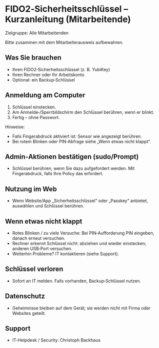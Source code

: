 # FIDO2‑Sicherheitsschlüssel – Kurzanleitung (Mitarbeitende)

Zielgruppe: Alle Mitarbeitenden

Bitte zusammen mit dem Mitarbeiterausweis aufbewahren.

## Was Sie brauchen
- Ihren FIDO2‑Sicherheitsschlüssel (z. B. YubiKey)
- Ihren Rechner oder Ihr Arbeitskonto
- Optional: ein Backup‑Schlüssel

## Anmeldung am Computer
1) Schlüssel einstecken.
2) Am Anmelde‑/Sperrbildschirm den Schlüssel berühren, wenn er blinkt.
3) Fertig – ohne Passwort.

Hinweise:
- Falls Fingerabdruck aktiviert ist: Sensor wie angezeigt berühren.
- Bei rotem Blinken oder PIN‑Abfrage siehe „Wenn etwas nicht klappt“.

## Admin‑Aktionen bestätigen (sudo/Prompt)
- Schlüssel berühren, wenn Sie dazu aufgefordert werden. Mit Fingerabdruck, falls Ihre Policy das erfordert.

## Nutzung im Web
- Wenn Website/App „Sicherheitsschlüssel“ oder „Passkey“ anbietet, auswählen und Schlüssel berühren.

## Wenn etwas nicht klappt
- Rotes Blinken / zu viele Versuche: Bei PIN‑Aufforderung PIN eingeben, danach erneut versuchen.
- Rechner erkennt Schlüssel nicht: abziehen und wieder einstecken; anderen USB‑Port versuchen.
- Weiterhin Probleme? IT kontaktieren (siehe Support).

## Schlüssel verloren
- Sofort an IT melden. Falls vorhanden, Backup‑Schlüssel nutzen.

## Datenschutz
- Geheimnisse bleiben auf dem Gerät; sie werden nicht mit Firma oder Websites geteilt.

## Support
- IT‑Helpdesk / Security: Christoph Backhaus
